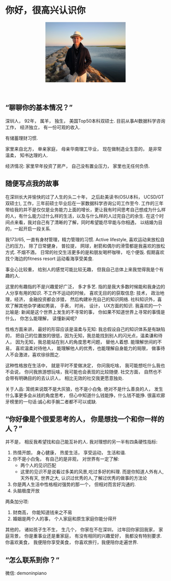 # 你好，很高兴认识你

<p align="center"><img width=50% src="imgs/selfie.jpg"></p>
&nbsp;&nbsp;&nbsp;&nbsp;&nbsp;&nbsp;&nbsp;&nbsp;&nbsp;&nbsp;&nbsp;&nbsp;&nbsp;&nbsp;&nbsp;&nbsp;&nbsp;&nbsp;&nbsp;

## “聊聊你的基本情况？”

深圳人， 92年， 属羊， 独生， 美国Top50本科双硕士. 目前从事AI数据科学咨询工作， 经济独立， 有一份可观的收入.

有储蓄理财习惯.

家里来自北方， 单亲家庭， 母亲华南理工毕业， 现在做制造业生意的， 是非常温柔， 知书达理的人.

经济情况: 家里早年投资了房产， 自己没有置业压力， 家里也无任何负债.

## 随便写点我的故事

在深圳长大并愉快的过了人生的头二十年， 之后赴美读书(OSU本科， UCSD/GT双硕士), 工作，三年前硕士毕业后在一家数据科学咨询公司工作至今. 工作的三年带给我的并不是仅仅是业务能力上面的增长，更让我有时间思考自己想成为什么样的人，有什么能力过什么样的生活，以及与什么样的人过完自己的余生. 在这个时间点来看，我对自己有了清晰的了解，同时希望能尽早能与你相遇， 以结婚为目的，一起开启一段关系.

我173/65, 一直有身材管理，精力管理的习惯. Active lifestyle, 喜欢运动来放松自己的压力， 除了日常健身， 普拉提， 网球，射箭和偶尔的滑雪都是我喜欢的放松方式. 不烟不酒， 日常的社交生活更多的是和朋友喝杯咖啡， 吃个便饭. 假期喜欢找个海边的fitness resort 运动看海享受美食.

事业心比较重， 给别人的感觉可能比较无趣， 但我自己总体上来我觉得我是个有趣的人.

这里的有趣指的不是兴趣爱好广泛， 多才多艺. 指的是我大多数时候能和我身边的人分享有用的知识. 不工作不运动的时候， 喜欢无目的的获取信息: 技术， 政治地理，经济，  金融投资都会涉猎， 然后构建补充自己的知识网络. 社科知识外，喜欢了解其他杂学诸如男装， 手表， 时尚， 设计， UX方面的知识. 我喜欢的一个比喻是: 新闻是这个世界上发生的不寻常的事， 你如果不知道世界上寻常的事情是什么， 你怎么能理解， 读懂新闻呢?

性格方面来讲， 最好的形容应该是温柔与无知: 我总假设自己的知识体系是有缺陷的， 把自己的位置放的很低，因为无知，我总能找到别人的闪光点，温柔谦和待人， 因为无知，我总能站在别人的角度思考问题， 替他人着想. 能理解世间的不易， 喜欢温柔对待他人， 能理解他人的优秀，也能理解自身能力的局限， 做事待人不会激进，喜欢徐徐图之.

这种性格放在生活中， 就是平时不爱做决定， 你问我吃啥， 我可能想吃什么我也不会说， 你问我旅游想玩啥，我可能也会表现的比较随便. 社交方面， 自然也不会带有明确目的的去认识人， 相比无效的社交我更愿意独处.

关于人品: 笼统来说既不是大灰狼，也不是小白兔. 绝对不是什么善良的人， 发生什么事更多会从钱的角度思考， 但心中知道什么钱能挣，什么钱不能挣. 很喜欢廊牙榜里的一句话:诚心和手腕二者都不可以或缺.


## “你好像是个很爱思考的人， 你是想找一个和你一样的人？”

并不是， 相反我希望找和自己能互补的人. 我对理想的另一半有四条硬性指标:

1. 热情开朗， 身心健康， 热爱生活， 享受运动， 生活和谐.
2. 你不是小白兔， 有自己的是非观， 对世界有一定了解:
    * 两个人的见识匹配
    * 这里的见识不是说看过多美的风景,吃过多好的料理. 而是你知道人外有人,天外有天, 世界之大, 认识过优秀的人,了解过优秀的做事的方法论
3. 你是两人生活中性格相对强势的那一个， 但相对而言好沟通的.
4. 头脑极度开放

两条加分项:

1. 财商高， 你能知道钱来之不易
2. 婚姻是两个人的事， 个人家庭和原生家庭你能分得开


其他的， 诸如孩子生不生， 生几个， 你家在不在深圳， 过年回你家回我家， 家庭背景， 你是重事业还是重家庭， 有没有相同的兴趣爱好， 我都没有特别要求.
你喜欢美食， 我便陪你享受美食， 你喜欢旅行，我便陪你走遍世界.

## “怎么联系到你？“

微信: demoninpiano














